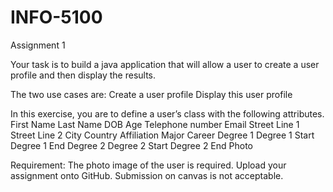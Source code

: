 # INFO-5100

Assignment 1


Your task is to build a java application that will allow a user to create a user profile and then display the results.

The two use cases are:
Create a user profile
Display this user profile

In this exercise, you are to define a user’s class with the following attributes.
First Name
Last Name
DOB
Age
Telephone number
Email
Street Line 1
Street Line 2
City
Country
Affiliation
Major
Career
Degree 1
Degree 1 Start
Degree 1 End
Degree 2
Degree 2 Start
Degree 2 End
Photo
 

Requirement:
The photo image of the user is required.
Upload your assignment onto GitHub. Submission on canvas is not acceptable.
